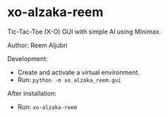 # xo-alzaka-reem

Tic-Tac-Toe (X-O) GUI with simple AI using Minimax.

Author: Reem Aljubri

Development:
- Create and activate a virtual environment.
- Run: `python -m xo_alzaka_reem.gui`

After installation:
- Run: `xo-alzaka-reem`

